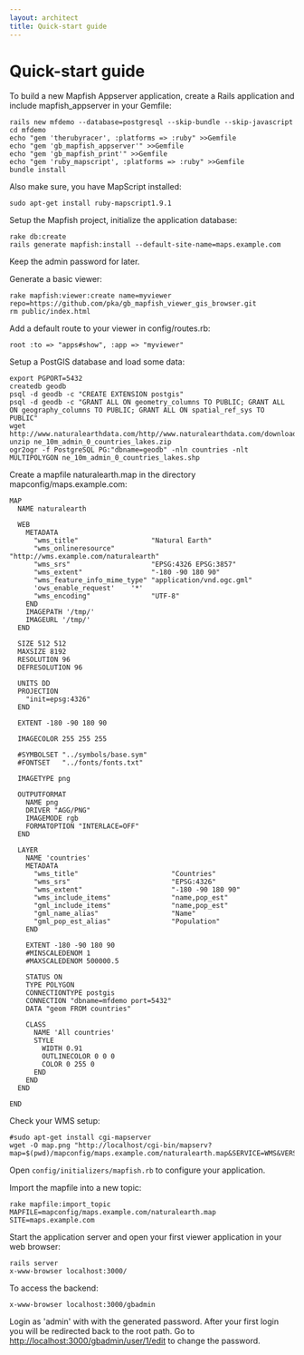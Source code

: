 ```yaml
---
layout: architect
title: Quick-start guide
---
```


Quick-start guide
=================

To build a new Mapfish Appserver application, create a Rails application
and include mapfish\_appserver in your Gemfile:

    rails new mfdemo --database=postgresql --skip-bundle --skip-javascript
    cd mfdemo
    echo "gem 'therubyracer', :platforms => :ruby" >>Gemfile
    echo "gem 'gb_mapfish_appserver'" >>Gemfile
    echo "gem 'gb_mapfish_print'" >>Gemfile
    echo "gem 'ruby_mapscript', :platforms => :ruby" >>Gemfile
    bundle install

Also make sure, you have MapScript installed:

    sudo apt-get install ruby-mapscript1.9.1

Setup the Mapfish project, initialize the application database:

    rake db:create
    rails generate mapfish:install --default-site-name=maps.example.com

Keep the admin password for later.

Generate a basic viewer:

    rake mapfish:viewer:create name=myviewer repo=https://github.com/pka/gb_mapfish_viewer_gis_browser.git
    rm public/index.html

Add a default route to your viewer in config/routes.rb:

    root :to => "apps#show", :app => "myviewer"

Setup a PostGIS database and load some data:

    export PGPORT=5432
    createdb geodb
    psql -d geodb -c "CREATE EXTENSION postgis"
    psql -d geodb -c "GRANT ALL ON geometry_columns TO PUBLIC; GRANT ALL ON geography_columns TO PUBLIC; GRANT ALL ON spatial_ref_sys TO PUBLIC"
    wget http://www.naturalearthdata.com/http//www.naturalearthdata.com/download/10m/cultural/ne_10m_admin_0_countries_lakes.zip
    unzip ne_10m_admin_0_countries_lakes.zip
    ogr2ogr -f PostgreSQL PG:"dbname=geodb" -nln countries -nlt MULTIPOLYGON ne_10m_admin_0_countries_lakes.shp

Create a mapfile naturalearth.map in the directory
mapconfig/maps.example.com:

    MAP
      NAME naturalearth

      WEB
        METADATA
          "wms_title"                  "Natural Earth"
          "wms_onlineresource"         "http://wms.example.com/naturalearth"
          "wms_srs"                    "EPSG:4326 EPSG:3857"
          "wms_extent"                 "-180 -90 180 90"
          "wms_feature_info_mime_type" "application/vnd.ogc.gml"
          'ows_enable_request'    '*'
          "wms_encoding"               "UTF-8"
        END
        IMAGEPATH '/tmp/'
        IMAGEURL '/tmp/'
      END

      SIZE 512 512
      MAXSIZE 8192
      RESOLUTION 96
      DEFRESOLUTION 96

      UNITS DD
      PROJECTION
        "init=epsg:4326"
      END

      EXTENT -180 -90 180 90

      IMAGECOLOR 255 255 255

      #SYMBOLSET "../symbols/base.sym"
      #FONTSET   "../fonts/fonts.txt"

      IMAGETYPE png

      OUTPUTFORMAT
        NAME png
        DRIVER "AGG/PNG"
        IMAGEMODE rgb
        FORMATOPTION "INTERLACE=OFF"
      END

      LAYER
        NAME 'countries'
        METADATA
          "wms_title"                       "Countries"
          "wms_srs"                         "EPSG:4326"
          "wms_extent"                      "-180 -90 180 90"
          "wms_include_items"               "name,pop_est"
          "gml_include_items"               "name,pop_est"
          "gml_name_alias"                  "Name"
          "gml_pop_est_alias"               "Population"
        END

        EXTENT -180 -90 180 90
        #MINSCALEDENOM 1
        #MAXSCALEDENOM 500000.5

        STATUS ON
        TYPE POLYGON
        CONNECTIONTYPE postgis
        CONNECTION "dbname=mfdemo port=5432"
        DATA "geom FROM countries"

        CLASS
          NAME 'All countries'
          STYLE
            WIDTH 0.91 
            OUTLINECOLOR 0 0 0
            COLOR 0 255 0
          END
        END
      END

    END

Check your WMS setup:

    #sudo apt-get install cgi-mapserver
    wget -O map.png "http://localhost/cgi-bin/mapserv?map=$(pwd)/mapconfig/maps.example.com/naturalearth.map&SERVICE=WMS&VERSION=1.3.0&REQUEST=GetMap&BBOX=-90,-180,90,180&CRS=EPSG:4326&WIDTH=706&HEIGHT=354&LAYERS=countries&STYLES=&FORMAT=image/png"

Open `config/initializers/mapfish.rb` to configure your application.

Import the mapfile into a new topic:

    rake mapfile:import_topic MAPFILE=mapconfig/maps.example.com/naturalearth.map SITE=maps.example.com

Start the application server and open your first viewer application in
your web browser:

    rails server
    x-www-browser localhost:3000/

To access the backend:

    x-www-browser localhost:3000/gbadmin

Login as 'admin' with with the generated password. After your first
login you will be redirected back to the root path. Go to
[http://localhost:3000/gbadmin/user/1/edit](http://localhost:3000/gbadmin/user/1/edit)
to change the password.
